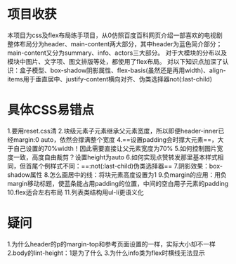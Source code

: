# 项目收获

本项目为css及flex布局练手项目，从0仿照百度百科网页介绍一部喜欢的电视剧
整体布局分为header、main-content两大部分，其中header为蓝色简介部分；main-content又分为summary、info、actors三大部分。
对于大模块的分布以及模块中图片、文字项、图文排版等处，都使用了flex布局。
对以下知识点加深了认识：盒子模型、box-shadow阴影属性、flex-basis(虽然还是再用width)、align-items用于垂直居中、justify-content横向对齐、伪类选择器not(:last-child)

# 具体CSS易错点
1.要用reset.css清
2.块级元素子元素继承父元素宽度，所以即便header-inner已经margin:0 auto，依然会撑满整个宽度
4.==设置padding会时撑大元素==，大于自己设置的70%width！因此需要直接让父元素宽度为70%
5.如何控制图片宽度一致，高度自由裁剪？设置height为auto
6.如何实现点赞转发那里基本样式相同，但首尾个例样式不同：==:not(:last-child)伪类选择器==
7.阴影效果：box-shadow属性
8.怎么画居中的线：将块元素高度设置为1
9.负margin的应用：用负margin移动标题，使蓝条能占用padding的位置，中间的空白用子元素的padding
10.flex适合左右布局
11.列表类结构用ul-li更语义化

# 疑问
1.为什么header的p的margin-top和参考页面设置的一样，实际大小却不一样
2.body的lint-height：1是为了什么
3.为什么info类为flex时横线无法显示